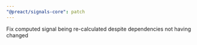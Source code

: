 ```yaml
---
"@preact/signals-core": patch
---
```


Fix computed signal being re-calculated despite dependencies not having changed
